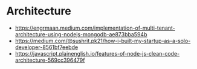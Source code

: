 # Architecture

* <https://engrmaan.medium.com/implementation-of-multi-tenant-architecture-using-nodejs-mongodb-ae873bba594b>
* <https://medium.com/@sushrit.pk21/how-i-built-my-startup-as-a-solo-developer-8561bf7eebde>
* <https://javascript.plainenglish.io/features-of-node-js-clean-code-architecture-569cc396479f>
